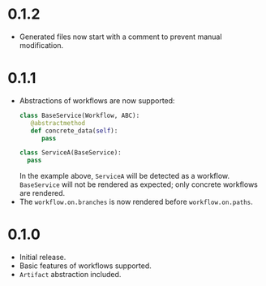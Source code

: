 # 0.1.2

* Generated files now start with a comment to prevent manual modification.

# 0.1.1

* Abstractions of workflows are now supported:
  ```python
  class BaseService(Workflow, ABC):
     @abstractmethod
     def concrete_data(self):
        pass

  class ServiceA(BaseService):
    pass
  ```
  In the example above, `ServiceA` will be detected as a workflow.
  `BaseService` will not be rendered as expected; only concrete workflows
  are rendered.
* The `workflow.on.branches` is now rendered before `workflow.on.paths`.

# 0.1.0

* Initial release.
* Basic features of workflows supported.
* `Artifact` abstraction included.

